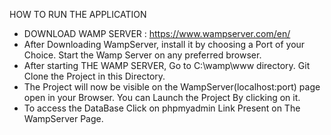 HOW TO RUN THE APPLICATION
  - DOWNLOAD WAMP SERVER : https://www.wampserver.com/en/
  - After Downloading WampServer, install it by choosing a Port of your Choice. Start the Wamp Server on any preferred browser.
  - After starting THE WAMP SERVER, Go to C:\wamp\www directory. Git Clone the Project in this Directory.
  - The Project will now be visible on the WampServer(localhost:port) page open in your Browser. You can Launch the Project By clicking on it.
  - To access the DataBase Click on phpmyadmin Link Present on The WampServer Page.
